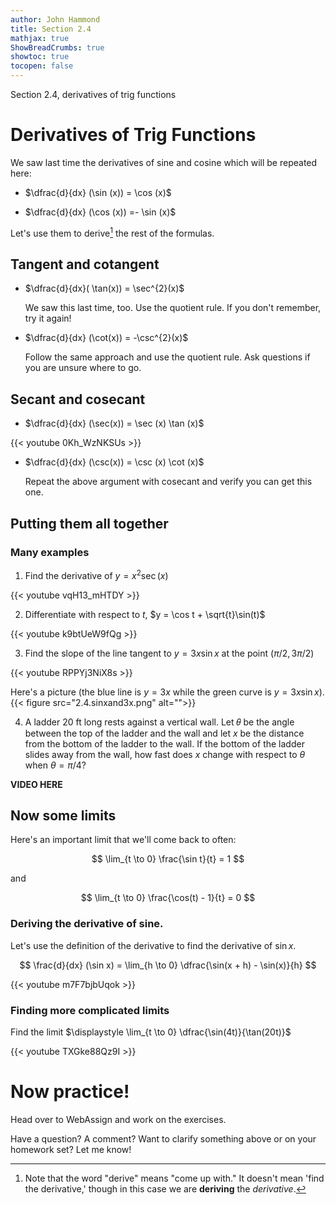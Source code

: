 ```yaml
---
author: John Hammond
title: Section 2.4
mathjax: true
ShowBreadCrumbs: true
showtoc: true
tocopen: false
---
```


Section 2.4, derivatives of trig functions
<!--more-->

# Derivatives of Trig Functions

We saw last time the derivatives of sine and cosine which will be repeated here: 

* $\dfrac{d}{dx} (\sin (x)) = \cos (x)$

* $\dfrac{d}{dx} (\cos (x)) =- \sin (x)$

Let's use them to derive[^1] the rest of the formulas.

## Tangent and cotangent

* $\dfrac{d}{dx}( \tan(x)) = \sec^{2}(x)$

   We saw this last time, too. Use the quotient rule. If you don't remember, try it again! 

* $\dfrac{d}{dx} (\cot(x)) = -\csc^{2}(x)$

   Follow the same approach and use the quotient rule. Ask questions if you are unsure where to go.

## Secant and cosecant

* $\dfrac{d}{dx} (\sec(x)) = \sec (x) \tan (x)$

{{< youtube 0Kh_WzNKSUs >}}

* $\dfrac{d}{dx} (\csc(x)) = \csc (x) \cot (x)$

   Repeat the above argument with cosecant and verify you can get this one.

## Putting them all together 

### Many examples

1. Find the derivative of $y = x^2 \sec (x)$

{{< youtube vqH13_mHTDY >}}

2. Differentiate with respect to $t$, $y = \cos t + \sqrt{t}\sin(t)$

{{< youtube k9btUeW9fQg >}}

3. Find the slope of the line tangent to $y = 3x \sin x$  at the point $(\pi/2, 3\pi/2)$

{{< youtube RPPYj3NiX8s >}}

Here's a picture (the blue line is $y=3x$ while the green curve is $y=3x\sin x$).
{{< figure src="2.4.sinxand3x.png" alt="">}} 

4. A ladder 20 ft long rests against a vertical wall. Let 𝜃 be the angle between the top of the ladder and the wall and let *x* be the distance from the bottom of the ladder to the wall. If the bottom of the ladder slides away from the wall, how fast does $x$ change with respect to $\theta$ when $\theta = \pi/4$? 

**VIDEO HERE**

## Now some limits

Here's an important limit that we'll come back to often:

$$
\lim_{t \to 0} \frac{\sin t}{t} = 1
$$

and 

$$
\lim_{t \to 0} \frac{\cos(t) - 1}{t} = 0
$$

### Deriving the derivative of sine.

Let's use the definition of the derivative to find the derivative of $\sin x$.

$$
\frac{d}{dx} (\sin x) = \lim_{h \to 0} \dfrac{\sin(x + h) - \sin(x)}{h}
$$

{{< youtube m7F7bjbUqok >}}

### Finding more complicated limits

Find the limit $\displaystyle \lim_{t \to 0} \dfrac{\sin(4t)}{\tan(20t)}$

{{< youtube TXGke88Qz9I >}}

[^1]: Note that the word "derive" means "come up with." It doesn't mean 'find the derivative,' though in this case we are **deriving** the *derivative*.

# Now practice!

Head over to WebAssign and work on the exercises.

Have a question? A comment? Want to clarify something above or on your homework set? Let me know!